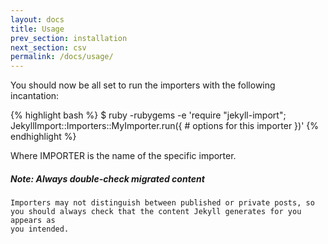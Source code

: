 ```yaml
---
layout: docs
title: Usage
prev_section: installation
next_section: csv
permalink: /docs/usage/
---
```


You should now be all set to run the importers with the following incantation:

{% highlight bash %}
$ ruby -rubygems -e 'require "jekyll-import";
    JekyllImport::Importers::MyImporter.run({
      # options for this importer
    })'
{% endhighlight %}

Where IMPORTER is the name of the specific importer.

<div class="note info">
  <h5>Note: Always double-check migrated content</h5>
  <p>

    Importers may not distinguish between published or private posts, so
    you should always check that the content Jekyll generates for you appears as
    you intended.

  </p>
</div>
